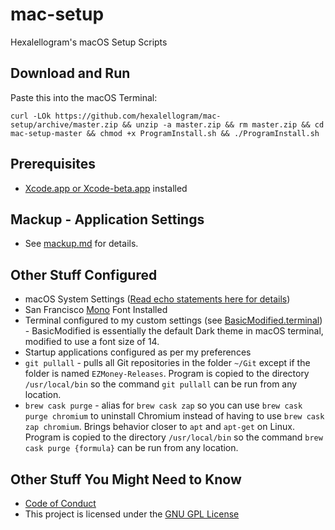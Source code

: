 # mac-setup

Hexalellogram's macOS Setup Scripts

## Download and Run

Paste this into the macOS Terminal:

`curl -LOk https://github.com/hexalellogram/mac-setup/archive/master.zip && unzip -a master.zip && rm master.zip && cd mac-setup-master && chmod +x ProgramInstall.sh && ./ProgramInstall.sh`

## Prerequisites

- [Xcode.app or Xcode-beta.app](https://developer.apple.com/download/) installed

## Mackup - Application Settings

- See [mackup.md](mackup.md) for details.

## Other Stuff Configured

- macOS System Settings ([Read echo statements here for details](https://github.com/hexalellogram/mac-setup/blob/master/SystemSettings.sh))
- San Francisco [Mono](https://simonfredsted.com/1438) Font Installed
- Terminal configured to my custom settings (see [BasicModified.terminal](https://github.com/hexalellogram/mac-setup/blob/master/BasicModified.terminal)) - BasicModified is essentially the default Dark theme in macOS terminal, modified to use a font size of 14.
- Startup applications configured as per my preferences
- `git pullall` - pulls all Git repositories in the folder `~/Git` except if the folder is named `EZMoney-Releases`. Program is copied to the directory `/usr/local/bin` so the command `git pullall` can be run from any location.
- `brew cask purge` - alias for `brew cask zap` so you can use `brew cask purge chromium` to uninstall Chromium instead of having to use `brew cask zap chromium`. Brings behavior closer to `apt` and `apt-get` on Linux. Program is copied to the directory `/usr/local/bin` so the command `brew cask purge {formula}` can be run from any location.

## Other Stuff You Might Need to Know

- [Code of Conduct](https://github.com/hexalellogram/mac-setup/blob/master/CODE_OF_CONDUCT.md)
- This project is licensed under the [GNU GPL License](https://github.com/hexalellogram/mac-setup/blob/master/LICENSE)
